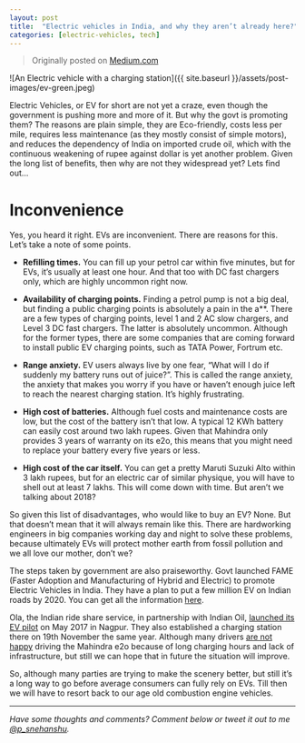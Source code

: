 ```yaml
---
layout: post
title:  "Electric vehicles in India, and why they aren’t already here?"
categories: [electric-vehicles, tech]
---
```


> Originally posted on [Medium.com](https://medium.com/@snehanshuphukon/electric-vehicles-in-india-and-why-they-arent-already-here-16194bbcbc53)

![An Electric vehicle with a charging station]({{ site.baseurl }}/assets/post-images/ev-green.jpeg)

Electric Vehicles, or EV for short are not yet a craze, even though the government is pushing more and more of it. But why the govt is promoting them? The reasons are plain simple, they are Eco-friendly, costs less per mile, requires less maintenance (as they mostly consist of simple motors), and reduces the dependency of India on imported crude oil, which with the continuous weakening of rupee against dollar is yet another problem. Given the long list of benefits, then why are not they widespread yet? Lets find out…

# Inconvenience

Yes, you heard it right. EVs are inconvenient. There are reasons for this. Let’s take a note of some points.

* **Refilling times.** You can fill up your petrol car within five minutes, but for EVs, it’s usually at least one hour. And that too with DC fast chargers only, which are highly uncommon right now.

* **Availability of charging points.** Finding a petrol pump is not a big deal, but finding a public charging points is absolutely a pain in the a**. There are a few types of charging points, level 1 and 2 AC slow chargers, and Level 3 DC fast chargers. The latter is absolutely uncommon. Although for the former types, there are some companies that are coming forward to install public EV charging points, such as TATA Power, Fortrum etc.

* **Range anxiety.** EV users always live by one fear, “What will I do if suddenly my battery runs out of juice?”. This is called the range anxiety, the anxiety that makes you worry if you have or haven’t enough juice left to reach the nearest charging station. It’s highly frustrating.

* **High cost of batteries.** Although fuel costs and maintenance costs are low, but the cost of the battery isn’t that low. A typical 12 KWh battery can easily cost around two lakh rupees. Given that Mahindra only provides 3 years of warranty on its e2o, this means that you might need to replace your battery every five years or less.

* **High cost of the car itself.** You can get a pretty Maruti Suzuki Alto within 3 lakh rupees, but for an electric car of similar physique, you will have to shell out at least 7 lakhs. This will come down with time. But aren’t we talking about 2018?

So given this list of disadvantages, who would like to buy an EV? None. But that doesn’t mean that it will always remain like this. There are hardworking engineers in big companies working day and night to solve these problems, because ultimately EVs will protect mother earth from fossil pollution and we all love our mother, don’t we?

The steps taken by government are also praiseworthy. Govt launched FAME (Faster Adoption and Manufacturing of Hybrid and Electric) to promote Electric Vehicles in India. They have a plan to put a few million EV on Indian roads by 2020. You can get all the information [here](http://dhi.nic.in/writereaddata/UploadFile/Gazette_Notification_FAME_India.pdf).

Ola, the Indian ride share service, in partnership with Indian Oil, [launched its EV pilot](https://www.olacabs.com/media/press/ola-partners-with-indian-oil-corporation-limited-iocl-to-establish-the-first-fast-charging-electric-vehicle-station-in-a-fuel-station) on May 2017 in Nagpur. They also established a charging station there on 19th November the same year. Although many drivers [are not happy](https://www.cardekho.com/india-car-news/ola-drivers-in-nagpur-unhappy-driving-mahindra-e2o-ev-21531.htm) driving the Mahindra e2o because of long charging hours and lack of infrastructure, but still we can hope that in future the situation will improve.

So, although many parties are trying to make the scenery better, but still it’s a long way to go before average consumers can fully rely on EVs. Till then we will have to resort back to our age old combustion engine vehicles.

---

*Have some thoughts and comments? Comment below or tweet it out to me [@p_snehanshu](https://bit.ly/snehanshu-twitter).*